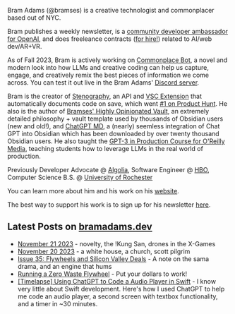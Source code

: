 Bram Adams (@bramses) is a creative technologist and commonplacer based out of NYC. 

Bram publishes a weekly newsletter, is a [community developer ambassador for OpenAI](https://platform.openai.com/ambassadors), and does freeleance contracts ([for hire!](https://www.bramadams.dev/consulting/)) related to AI/web dev/AR+VR. 

As of Fall 2023, Bram is actively working on [Commonplace Bot](https://github.com/bramses/commonplace-bot), a novel and modern look into how LLMs and creative coding can help us capture, engage, and creatively remix the best pieces of information we come across. You can test it out live in the Bram Adams' [Discord server](https://discord.gg/GrgkFP3Je3).

Bram is the creator of [Stenography](https://stenography.dev), an API and [VSC Extension](https://marketplace.visualstudio.com/items?itemName=Stenography.stenography) that automatically documents code on save, which went [#1 on Product Hunt](https://www.producthunt.com/products/stenography#stenography). He also is the author of [Bramses' Highly Opinionated Vault](https://github.com/bramses/bramses-highly-opinionated-vault-2023), an extremely detailed philosophy + vault template used by thousands of Obsidian users (new and old!), and [ChatGPT MD](https://github.com/bramses/chatgpt-md), a (nearly) seemless integration of Chat GPT into Obsidian which has been downloaded by over twenty thousand Obsidian users. He also taught the [GPT-3 in Production Course for O'Reilly Media](https://www.oreilly.com/live-events/gpt-3-in-production/0636920065944/0636920071443/), teaching students how to leverage LLMs in the real world of production.

Previously Developer Advocate @ [Algolia](https://www.algolia.com/), Software Engineer @ [HBO](https://www.hbo.com/), Computer Science B.S. @ [University of Rochester](https://rochester.edu/)

You can learn more about him and his work on his [website](https://www.bramadams.dev/about/). 

The best way to support his work is to sign up for his newsletter [here](https://www.bramadams.dev/#/portal/).


## Latest Posts on [bramadams.dev](https://www.bramadams.dev/)

<!--START_SECTION:feed-->
* [November 21 2023](https:&#x2F;&#x2F;www.bramadams.dev&#x2F;november-21-2023&#x2F;) - novelty, the !Kung San, drones in the X-Games
* [November 20 2023](https:&#x2F;&#x2F;www.bramadams.dev&#x2F;november-20-2023&#x2F;) - a white house, a church, scott pilgrim
* [Issue 35: Flywheels and Silicon Valley Deals](https:&#x2F;&#x2F;www.bramadams.dev&#x2F;issue-35&#x2F;) - A note on the sama drama, and an engine that hums
* [Running a Zero Waste Flywheel](https:&#x2F;&#x2F;www.bramadams.dev&#x2F;state-of-the-flywheel-november-2023&#x2F;) - Put your dollars to work!
* [[Timelapse] Using ChatGPT to Code a Audio Player in Swift](https:&#x2F;&#x2F;www.bramadams.dev&#x2F;timelapse&#x2F;) - I know very little about Swift development. Here&#39;s how I used ChatGPT to help me code an audio player, a second screen with textbox functionality, and a timer in ~30 minutes.
<!--END_SECTION:feed-->
